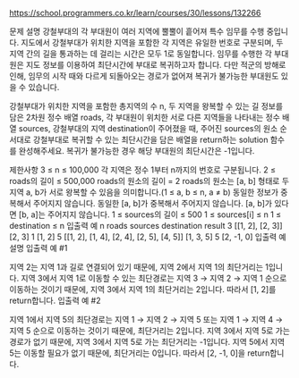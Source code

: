 
https://school.programmers.co.kr/learn/courses/30/lessons/132266

문제 설명
강철부대의 각 부대원이 여러 지역에 뿔뿔이 흩어져 특수 임무를 수행 중입니다. 지도에서 강철부대가 위치한 지역을 포함한 각 지역은 유일한 번호로 구분되며, 두 지역 간의 길을 통과하는 데 걸리는 시간은 모두 1로 동일합니다. 임무를 수행한 각 부대원은 지도 정보를 이용하여 최단시간에 부대로 복귀하고자 합니다. 다만 적군의 방해로 인해, 임무의 시작 때와 다르게 되돌아오는 경로가 없어져 복귀가 불가능한 부대원도 있을 수 있습니다.

강철부대가 위치한 지역을 포함한 총지역의 수 n, 두 지역을 왕복할 수 있는 길 정보를 담은 2차원 정수 배열 roads, 각 부대원이 위치한 서로 다른 지역들을 나타내는 정수 배열 sources, 강철부대의 지역 destination이 주어졌을 때, 주어진 sources의 원소 순서대로 강철부대로 복귀할 수 있는 최단시간을 담은 배열을 return하는 solution 함수를 완성해주세요. 복귀가 불가능한 경우 해당 부대원의 최단시간은 -1입니다.

제한사항
3 ≤ n ≤ 100,000
각 지역은 정수 1부터 n까지의 번호로 구분됩니다.
2 ≤ roads의 길이 ≤ 500,000
roads의 원소의 길이 = 2
roads의 원소는 [a, b] 형태로 두 지역 a, b가 서로 왕복할 수 있음을 의미합니다.(1 ≤ a, b ≤ n, a ≠ b)
동일한 정보가 중복해서 주어지지 않습니다.
동일한 [a, b]가 중복해서 주어지지 않습니다.
[a, b]가 있다면 [b, a]는 주어지지 않습니다.
1 ≤ sources의 길이 ≤ 500
1 ≤ sources[i] ≤ n
1 ≤ destination ≤ n
입출력 예
n	roads	sources	destination	result
3	[[1, 2], [2, 3]]	[2, 3]	1	[1, 2]
5	[[1, 2], [1, 4], [2, 4], [2, 5], [4, 5]]	[1, 3, 5]	5	[2, -1, 0]
입출력 예 설명
입출력 예 #1

지역 2는 지역 1과 길로 연결되어 있기 때문에, 지역 2에서 지역 1의 최단거리는 1입니다.
지역 3에서 지역 1로 이동할 수 있는 최단경로는 지역 3 → 지역 2 → 지역 1 순으로 이동하는 것이기 때문에, 지역 3에서 지역 1의 최단거리는 2입니다.
따라서 [1, 2]를 return합니다.
입출력 예 #2

지역 1에서 지역 5의 최단경로는 지역 1 → 지역 2 → 지역 5 또는 지역 1 → 지역 4 → 지역 5 순으로 이동하는 것이기 때문에, 최단거리는 2입니다.
지역 3에서 지역 5로 가는 경로가 없기 때문에, 지역 3에서 지역 5로 가는 최단거리는 -1입니다.
지역 5에서 지역 5는 이동할 필요가 없기 때문에, 최단거리는 0입니다.
따라서 [2, -1, 0]을 return합니다.